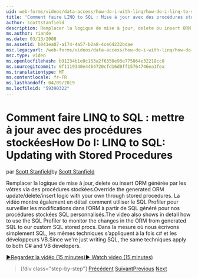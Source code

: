 ```yaml
---
uid: web-forms/videos/data-access/how-do-i-with-linq/how-do-i-linq-to-sql-updating-with-stored-procedures
title: 'Comment faire LINQ to SQL : Mise à jour avec des procédures stockées | Microsoft Docs'
author: scottstanfield
description: Remplacer la logique de mise à jour, delete ou insert ORM générée par les vôtres via des procédures stockées. La vidéo montre également en détail comment utiliser le SQL Profiler à...
ms.author: riande
ms.date: 03/13/2008
ms.assetid: b041ea07-a174-4a57-b2a8-4ce64232bdae
msc.legacyurl: /web-forms/videos/data-access/how-do-i-with-linq/how-do-i-linq-to-sql-updating-with-stored-procedures
msc.type: video
ms.openlocfilehash: b91234b1e0c163a2f6350e93e775864e32218cc0
ms.sourcegitcommit: 0f1119340e4464720cfd16d0ff15764746ea1fea
ms.translationtype: MT
ms.contentlocale: fr-FR
ms.lasthandoff: 04/09/2019
ms.locfileid: "59390322"
---
```

# <a name="how-do-i-linq-to-sql-updating-with-stored-procedures"></a><span data-ttu-id="c5bc5-104">Comment faire LINQ to SQL : mettre à jour avec des procédures stockées</span><span class="sxs-lookup"><span data-stu-id="c5bc5-104">How Do I: LINQ to SQL: Updating with Stored Procedures</span></span>

<span data-ttu-id="c5bc5-105">par [Scott Stanfield](https://github.com/scottstanfield)</span><span class="sxs-lookup"><span data-stu-id="c5bc5-105">by [Scott Stanfield](https://github.com/scottstanfield)</span></span>

<span data-ttu-id="c5bc5-106">Remplacer la logique de mise à jour, delete ou insert ORM générée par les vôtres via des procédures stockées.</span><span class="sxs-lookup"><span data-stu-id="c5bc5-106">Override the generated ORM update/delete/insert logic with your own through stored procedures.</span></span> <span data-ttu-id="c5bc5-107">La vidéo montre également en détail comment utiliser le SQL Profiler pour surveiller les modifications dans l’ORM à partir de SQL généré pour nos procédures stockées SQL personnalisés.</span><span class="sxs-lookup"><span data-stu-id="c5bc5-107">The video also shows in detail how to use the SQL Profiler to monitor the changes in the ORM from generated SQL to our custom SQL stored procs.</span></span> <span data-ttu-id="c5bc5-108">Dans la mesure où nous écrivons simplement SQL, les mêmes techniques s’appliquent à la fois c# et les développeurs VB.</span><span class="sxs-lookup"><span data-stu-id="c5bc5-108">Since we're just writing SQL, the same techniques apply to both C# and VB developers.</span></span>

[<span data-ttu-id="c5bc5-109">&#9654;Regardez la vidéo (15 minutes)</span><span class="sxs-lookup"><span data-stu-id="c5bc5-109">&#9654; Watch video (15 minutes)</span></span>](https://channel9.msdn.com/Blogs/ASP-NET-Site-Videos/how-do-i-linq-to-sql-updating-with-stored-procedures)

> [!div class="step-by-step"]
> <span data-ttu-id="c5bc5-110">[Précédent](how-do-i-linq-to-sql-using-stored-procedures.md)
> [Suivant](how-do-i-linq-to-sql-executing-arbitrary-sql.md)</span><span class="sxs-lookup"><span data-stu-id="c5bc5-110">[Previous](how-do-i-linq-to-sql-using-stored-procedures.md)
[Next](how-do-i-linq-to-sql-executing-arbitrary-sql.md)</span></span>
